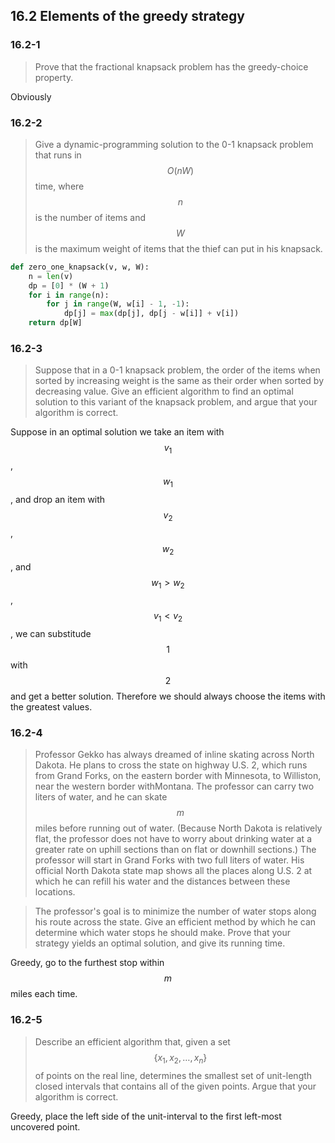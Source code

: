 ## 16.2 Elements of the greedy strategy

### 16.2-1

> Prove that the fractional knapsack problem has the greedy-choice property.

Obviously

### 16.2-2

> Give a dynamic-programming solution to the 0-1 knapsack problem that runs in $$O(nW)$$ time, where $$n$$ is the number of items and $$W$$ is the maximum weight of items that the thief can put in his knapsack.

```python
def zero_one_knapsack(v, w, W):
    n = len(v)
    dp = [0] * (W + 1)
    for i in range(n):
        for j in range(W, w[i] - 1, -1):
            dp[j] = max(dp[j], dp[j - w[i]] + v[i])
    return dp[W]
```

### 16.2-3

> Suppose that in a 0-1 knapsack problem, the order of the items when sorted by increasing weight is the same as their order when sorted by decreasing value. Give an efficient algorithm to find an optimal solution to this variant of the knapsack problem, and argue that your algorithm is correct.

Suppose in an optimal solution we take an item with $$v_1$$, $$w_1$$, and drop an item with $$v_2$$, $$w_2$$, and $$w_1 > w_2$$, $$v_1 < v_2$$, we can substitude $$1$$ with $$2$$ and get a better solution. Therefore we should always choose the items with the greatest values.

### 16.2-4

> Professor Gekko has always dreamed of inline skating across North Dakota. He plans to cross the state on highway U.S. 2, which runs from Grand Forks, on the eastern border with Minnesota, to Williston, near the western border withMontana. The professor can carry two liters of water, and he can skate $$m$$ miles before running out of water. (Because North Dakota is relatively flat, the professor does not have to worry about drinking water at a greater rate on uphill sections than on flat or downhill sections.) The professor will start in Grand Forks with two full liters of water. His official North Dakota state map shows all the places along U.S. 2 at which he can refill his water and the distances between these locations.

> The professor's goal is to minimize the number of water stops along his route across the state. Give an efficient method by which he can determine which water stops he should make. Prove that your strategy yields an optimal solution, and give its running time.

Greedy, go to the furthest stop within $$m$$ miles each time.

### 16.2-5

> Describe an efficient algorithm that, given a set $$\{ x_1, x_2, \dots, x_n \}$$ of points on the real line, determines the smallest set of unit-length closed intervals that contains all of the given points. Argue that your algorithm is correct.

Greedy, place the left side of the unit-interval to the first left-most uncovered point.

